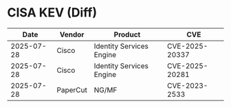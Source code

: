 # CISA KEV (Diff)

| Date | Vendor | Product | CVE |
| ---- | ------ | ------- | --- |
| 2025-07-28 | Cisco | Identity Services Engine | CVE-2025-20337 |
| 2025-07-28 | Cisco | Identity Services Engine | CVE-2025-20281 |
| 2025-07-28 | PaperCut | NG/MF | CVE-2023-2533 |
